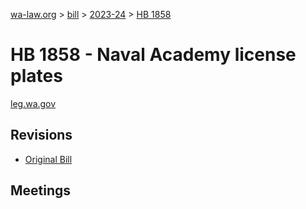 [wa-law.org](/) > [bill](/bill/) > [2023-24](/bill/2023-24/) > [HB 1858](/bill/2023-24/hb/1858/)

# HB 1858 - Naval Academy license plates
[leg.wa.gov](https://app.leg.wa.gov/billsummary?BillNumber=1858&Year=2023&Initiative=false)

## Revisions
* [Original Bill](1/)

## Meetings